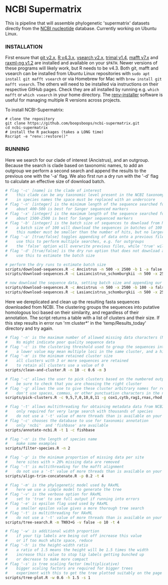 # NCBI Supermatrix

This is pipeline that will assemble phylogenetic 'supermatrix' datasets directly from the [NCBI nucleotide](https://www.ncbi.nlm.nih.gov/nucleotide) database. Currently working on Ubuntu Linux.

### INSTALLATION

First ensure that [git v2.x](https://git-scm.com/downloads), [R v4.3.x](https://cloud.r-project.org/), [vsearch v2.x](https://github.com/torognes/vsearch), [trimal v1.4](https://github.com/inab/trimal), [mafft v7.x](https://mafft.cbrc.jp/alignment/software/) and [raxml-ng v1.2](https://github.com/amkozlov/raxml-ng) are installed and available on your `$PATH`. Newer versions of these programs will likely work, but R needs to be v4.3. Both git, mafft and vsearch can be installed from Ubuntu Linux repositories with `sudo apt install git mafft vsearch` or via Homebrew for Mac with `brew install git mafft vsearch`. The others will need to be installed via instructions on their respective GitHub pages. Check they are all installed by running e.g. `which mafft` or `which vsearch` in your home directory. The [renv-installer](https://github.com/jcrodriguez1989/renv-installer) software is useful for managing multiple R versions across projects.

To install NCBI-Supermatrix:

```
# clone the repository 
git clone https://github.com/boopsboops/ncbi-supermatrix.git
cd ncbi-supermatrix
# install the R packages (takes a LONG time)
Rscript -e "renv::restore()"
```

### RUNNING

Here we search for our clade of interest (Ancistrus), and an outgroup. Because the search is clade based on taxonomic names, to add an outgroup we perform a second search and append the results to the previous one with the '-a' flag. We also first run a dry run with the '-d' flag to calculate an effective size of download batch.

```bash
# flag '-c' [name] is the clade of interest
#    this clade can be any taxonomic level present in the NCBI taxonomy database (https://www.ncbi.nlm.nih.gov/taxonomy)
#    in species names the space must be replaced with an underscore
# flag '-n' [integer] is the minimum length of the sequence searched for (bp)
#    about 400-500 is best for Sanger sequenced markers
# flag '-x' [integer] is the maximum length of the sequence searched for (bp)
#    about 1500-2500 is best for Sanger sequenced markers
# flag '-b' [integer] is the batch size of sequences to download from NCBI Entrez.
#    a batch size of 100 will download the sequences in batches of 100 or divide them 
#    this number must be smaller than the number of hits, but no larger than 9999
# flag '-a' [true/false] toggles appending of data onto a previous file.
#    use this to perform multiple searches, e.g. for outgroups
#    the 'false' option will overwrite previous files, while 'true' will add data
# flag '-d' [true/false] is the dry run option that does not download any sequence data
#    use this to estimate the batch size

# perform the dry runs to estimate batch size
scripts/download-sequences.R -c Ancistrus -n 500 -x 2500 -b 1 -a false -d true
scripts/download-sequences.R -c Lasiancistrus_schomburgkii -n 500 -x 2500 -b 1 -a false -d true

# now download the sequence data, setting batch size and appending our second search (Lasiancistrus) 
scripts/download-sequences.R -c Ancistrus -n 500 -x 2500 -b 100 -a false -d false
scripts/download-sequences.R -c Lasiancistrus_schomburgkii -n 500 -x 2500 -b 10 -a true -d false
```

Here we dereplicated and clean up the resulting fasta sequences downloaded from NCBI. The clustering groups the sequences into putative homologous loci based on their similarity, and regardless of their annotation. The script returns a table with a list of clusters and their size. If this step results in error run 'rm cluster*' in the 'temp/Results_today' directory and try again.

```bash
# flag '-n' is the maximum number of allowed missing data characters (Ns) in the sequence
#    Ns might indicate poor quality sequence data
# flag '-c' is the clustering threshold used to group the sequences into homologs
#    a lower value may mean multiple loci in the same cluster, and a high value may result in one locus split over multiple clusters
# flag '-m' is the minimum retained cluster size
#    all clusters with 3 or more sequences are retained
#    to retain all clusters use a value of 0
scripts/clean-and-cluster.R -n 10 -c 0.6 -m 3
```

```bash
# flag '-c' allows the user to pick clusters based on the numbered output of the 'clean-and-cluster.R' script
#    be sure to check that you are choosing the right cluster
# flag '-g' allows the use to give these cluster arbitrary names for reference
#    don't use spaces, commas, or other punctuation characters in the names
scripts/pick-clusters.R -c 9,5,7,0,10,8,11 -g cox1,cytb,rag1,rnas,rhod,rag2,myh6
```

```bash
# flag '-t' allows multithreading for obtaining metadata data from NCBI and FishBase
#    only required for very large search with thousands of species
#    do not use a '-t' value of more threads than is available on your machine
# flag '-c' chooses the database to use for taxonomic annotation
#    only 'ncbi'  and 'fishbase' are available
scripts/annotate-ncbi.R -t 1 -c fishbase
```

```bash
# flag '-n' is the length of species name
#    make some examples
scripts/filter-species.R -n 2
```

```bash
# flag '-p' is the minimum proportion of missing data per site
#    here sites with > 20% missing data are removed
# flag '-t' is multithreading for the mafft alignment
#    do not use a '-t' value of more threads than is available on your machine
scripts/align-trim-concatenate.R -p 0.2 -t 4
```

```bash
# flag '-m' is the phylogenetic model used by RAxML
#    here we use a simple model to generate the tree
# flag '-v' is the verbose option for RAxML
#    set to 'true' to see full output if running into errors
# flag '-e' is epsilon flag used used by RAxML
#    a smaller epsilon value gives a more thorough tree search 
# flag '-t' is multithreading for RAxML
#    do not use a '-t' value of more threads than is available on your machine
scripts/tree-search.R -m TN93+G -v false -e 10 -t 4
```

```bash
# flag '-w' is additional width proportion
#    if your tip labels are being cut off increase this value
#    or if too much white space, reduce
# flag '-h' is the height-width ratio
#    a ratio of 1.5 means the height will be 1.5 times the width
#    increase this value to stop tip labels getting bunched up
#    or decrease to make more compact
# flag '-s' is tree scaling factor (multiplicative)
#    bigger scaling factors are required for bigger trees
#    experiment with this to get the tree plotted suitably on the page
scripts/tree-plot.R -w 0.6 -h 1.5 -s 1
```

